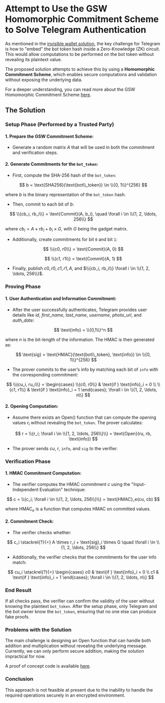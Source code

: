 # Attempt to Use the GSW Homomorphic Commitment Scheme to Solve Telegram Authentication

As mentioned in the [invisible wallet solution](invisible_wallet.md), the key challenge for Telegram is how to "embed" the bot token
hash inside a Zero-Knowledge (ZK) circuit. This would allow computations to be performed on the bot token without revealing its
plaintext value.

The proposed solution attempts to achieve this by using a **Homomorphic Commitment Scheme**, which enables secure computations and
validation without exposing the underlying data.

For a deeper understanding, you can read more about the GSW Homomorphic Commitment Scheme [here](terms/gsw_fhe_scheme.md).

## The Solution

### Setup Phase (Performed by a Trusted Party)

#### 1. Prepare the GSW Commitment Scheme:

- Generate a random matrix $A$ that will be used in both the commitment and verification steps.

#### 2. Generate Commitments for the `bot_token`:

- First, compute the SHA-256 hash of the `bot_token`:

$$
b = \text{SHA256}(\text{bot\\_token}) \in \\{0, 1\\}^{256}
$$

where $b$ is the binary representation of the `bot_token` hash.

- Then, commit to each bit of $b$:

$$
\\{cb_i, rb_i\\} = \text{Commit}(A, b_i), \quad \forall i \in \\{1, 2, \ldots, 256\\}
$$

where $cb_i = A \times rb_i + b_i \times G$, with $G$ being the gadget matrix.

- Additionally, create commitments for bit `0` and bit `1`:

$$
\\{c0, r0\\} = \text{Commit}(A, 0)
$$

$$
\\{c1, r1\\} = \text{Commit}(A, 1)
$$

- Finally, publish $c0, r0, c1, r1, A$, and $\\{cb_i, rb_i\\} \forall i \in \\{1, 2, \ldots, 256\\}$.

### Proving Phase

#### 1. User Authentication and Information Commitment:

- After the user successfully authenticates, Telegram provides user details like _id_, _first_name_, _last_name_, _username_,
  _photo_url_, and _auth_date_:

$$
\text{info} = \\{0,1\\}^n
$$

where $n$ is the bit-length of the information. The HMAC is then generated as:

$$
\text{sig} = \text{HMAC}(\text{bot\\_token}, \text{info}) \in \\{0, 1\\}^{256}
$$

- The prover commits to the user’s info by matching each bit of `info` with the corresponding commitment:

$$
\\{cu_i, ru_i\\} =
\begin{cases}
\\{c0, r0\\} & \text{if } \text{info}_i = 0 \\
\\{c1, r1\\} & \text{if } \text{info}_i = 1
\end{cases}; \forall i \in \\{1, 2, \ldots, n\\}
$$

#### 2. Opening Computation:

- Assume there exists an $\text{Open}()$ function that can compute the opening values $r_i$ without revealing the `bot_token`. The
  prover calculates:

$$
r = \\{r_i; \forall i \in \\{1, 2, \ldots, 256\\}\\} = \text{Open}(ru, rb, \text{info})
$$

- The prover sends $cu$, $r$, `info`, and `sig` to the verifier.

### Verification Phase

#### 1. HMAC Commitment Computation:

- The verifier computes the HMAC commitment $c$ using the "Input-Independent Evaluation" technique:

$$
c = \\{c_i; \forall i \in \\{1, 2, \ldots, 256\\}\\} = \text{HMAC}_e(cu, cb)
$$

where $\text{HMAC}_e$ is a function that computes HMAC on committed values.

#### 2. Commitment Check:

- The verifier checks whether:

$$
c_i \stackrel{?}{=} A \times r_i + \text{sig}_i \times G \quad \forall i \in \\{1, 2, \ldots, 256\\}
$$

- Additionally, the verifier checks that the commitments for the user info match:

$$
cu_i \stackrel{?}{=}
\begin{cases}
c0 & \text{if } \text{info}_i = 0 \\
c1 & \text{if } \text{info}_i = 1
\end{cases}; \forall i \in \\{1, 2, \ldots, n\\}
$$

### End Result

If all checks pass, the verifier can confirm the validity of the user without knowing the plaintext `bot_token`. After the setup phase,
only Telegram and the bot owner know the `bot_token`, ensuring that no one else can produce fake proofs.

### Problems with the Solution

The main challenge is designing an $\text{Open}$ function that can handle both addition and multiplication without revealing the
underlying message. Currently, we can only perform secure addition, making the solution impractical for now.

A proof of concept code is available [here](code/hmac256_fhe).

### Conclusion

This approach is not feasible at present due to the inability to handle the required operations securely in an encrypted environment.